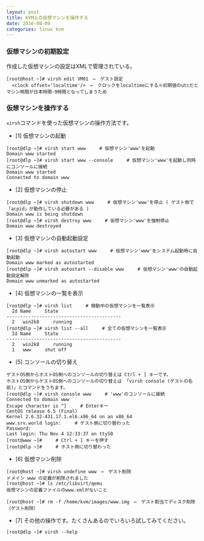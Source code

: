 ```yaml
---
layout: post
title: KVM上の仮想マシンを操作する
date: 2016-08-09
categories: linux kvm
---
```



### 仮想マシンの初期設定

作成した仮想マシンの設定はXMLで管理されている。

```
[root@host ~]# virsh edit VM01　←　ゲスト設定
  <clock offset='localtime'/>　←　クロックをlocaltimeにする※初期値のutcだとマシン時間が日本時間-9時間となってしまうため
```

### 仮想マシンを操作する

`virsh`コマンドを使った仮想マシンの操作方法です。

- [1]	仮想マシンの起動

```
[root@dlp ~]# virsh start www     # 仮想マシン'www'を起動
Domain www started
[root@dlp ~]# virsh start www --console     # 仮想マシン'www'を起動し同時にコンソールに接続
Domain www started
Connected to domain www
```

- [2]	仮想マシンの停止

```
[root@dlp ~]# virsh shutdown www     # 仮想マシン'www'を停止 ( ゲスト側で「acpid」が動作している必要がある )
Domain www is being shutdown
[root@dlp ~]# virsh destroy www     # 仮想マシン'www'を強制停止
Domain www destroyed
```

- [3]	仮想マシンの自動起動設定

```
[root@dlp ~]# virsh autostart www     # 仮想マシン'www'をシステム起動時に自動起動
Domain www marked as autostarted
[root@dlp ~]# virsh autostart --disable www     # 仮想マシン'www'の自動起動設定解除
Domain www unmarked as autostarted
```

- [4]	仮想マシンの一覧を表示

```
[root@dlp ~]# virsh list     # 稼動中の仮想マシンを一覧表示
  Id Name     State
------------------------------------------
  2   win2k8     running
[root@dlp ~]# virsh list --all     # 全ての仮想マシンを一覧表示
  Id Name     State
------------------------------------------
  2   win2k8     running
  1   www     shut off
```

- [5]	コンソールの切り替え

```
ゲストOS側からホストOS側へのコンソールの切り替えは Ctrl + ] キーです。
ホストOS側からゲストOS側へのコンソールの切り替えは 「virsh console (ゲストの名前)」とコマンドをうちます。
[root@dlp ~]# virsh console www     # 'www'のコンソールに接続
Connected to domain www
Escape character is ^]     # Enterキー
CentOS release 6.5 (Final)
Kernel 2.6.32-431.17.1.el6.x86_64 on an x86_64
www.srv.world login:     # ゲスト側に切り替わった
Password:
Last login: Thu Nov 4 12:33:37 on ttyS0
[root@www ~]#     # Ctrl + ] キーを押す
[root@dlp ~]#     # ホスト側に切り替わった
```

- [6]	仮想マシン削除


```
[root@host ~]# virsh undefine www　←　ゲスト削除
ドメイン www の定義が削除されました
[root@host ~]# ls /etc/libvirt/qemu
仮想マシンの定義ファイルのwww.xmlがないこと

[root@host ~]# rm -f /home/kvm/images/www.img　←　ゲスト割当てディスク削除（ゲスト削除）
```

- [7]	その他の操作です。たくさんあるのでいろいろ試してみてください。

```
[root@dlp ~]# virsh --help
```

